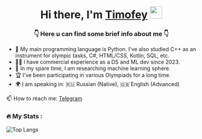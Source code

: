 

<!--
**SoberSinceToday/SoberSinceToday** is a ✨ _special_ ✨ repository because its `README.md` (this file) appears on your GitHub profile.

Here are some ideas to get you started:

- 🔭 I’m currently working on ...
- 🌱 I’m currently learning ...
- 👯 I’m looking to collaborate on ...
- 🤔 I’m looking for help with ...
- 💬 Ask me about ...
- 📫 How to reach me: ...
- 😄 Pronouns: ...
- ⚡ Fun fact: ...
-->
<h1 align="center">Hi there, I'm <a href="#" target="_blank">Timofey</a> 
<img src="https://github.com/blackcater/blackcater/raw/main/images/Hi.gif" height="32"/></h1>
<h3 align="center">👇 Here u can find some brief info about me 👇</h3>

   - 🐍 My main programming language is Python. I've also studied C++ as an instrument for olympic tasks, C#, HTML/CSS, Kotlin, SQL, etc.
   - 👨‍💻 I have commercial experience as a DS and ML dev since 2023.
   - 🤖 In my spare time, I am researching machine learning sphere.
   - 🏆 I've been participating in various Olympiads for a long time.
   - 🌍 I am speaking in: 🇷🇺 Russian (Native), 🇬🇧 English (Advanced)

📫 How to reach me: [Telegram](https://t.me/supanon)
### :fire: My Stats :
<!--![Anurag's GitHub stats](https://github-readme-stats-git-masterrstaa-rickstaa.vercel.app/api?username=sobersincetoday&count_private=true&show_icons=true&theme=transparent&hide_border=true&hide_rank=true)-->
![Top Langs](https://github-readme-stats-git-masterrstaa-rickstaa.vercel.app/api/top-langs/?username=sobersincetoday&layout=compact&theme=transparent&hide_border=true&langs_count=10)
